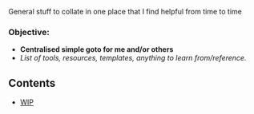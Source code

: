 General stuff to collate in one place that I find helpful from time to time

### Objective:
* **Centralised simple goto for me and/or others**
* *List of tools, resources, templates, anything to learn from/reference.*

## Contents

* [WIP](https://github.com/McH813)
